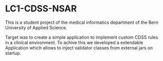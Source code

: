 # LC1-CDSS-NSAR

This is a student project of the medical informatics department of the Bern University of Applied Science.

Target was to create a simple application to implement custom CDSS rules in a clinical environment. To achive this we developed a extendable Application which allows to inject validator classes from external jars on startup.
